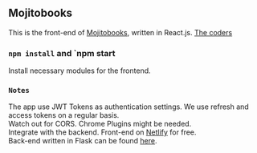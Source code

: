 ## Mojitobooks

This is the front-end of [Mojitobooks](https://mojitobooks.com), written in React.js. [The coders](https://github.com/orgs/Duomigo/people)

### `npm install` and `npm start

Install necessary modules for the frontend.

### `Notes`

The app use JWT Tokens as authentication settings. We use refresh and access tokens on a regular basis.<br>
Watch out for CORS. Chrome Plugins might be needed.<br>
Integrate with the backend. Front-end on [Netlify](https://netlify.com) for free.<br>
Back-end written in Flask can be found [here](https://github.com/duomigo/mojitobooks-backend).
